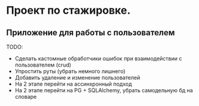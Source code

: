 # Проект по стажировке.
## Приложение для работы с пользователем

TODO:
- Сделать кастомные обработчики ошибок при взаимодействии с пользователем (crud)
- Упростить руты (убрать немного лишнего)
- Добавить удаление и изменение пользователей
- На 2 этапе перейти на ассинхронный подход
- На 2 этапе перейти на PG + SQLAlchemy, убрать самодельную бд на словаре
